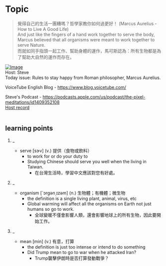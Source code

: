 # Topic

> 覺得自己的生活一團糟嗎？哲學家教你如何過更好！ (Marcus Aurelius - How to Live A Good Life) <br>
> And just like the fingers of a hand work together to serve the body, Marcus believed that all organisms were meant to work together to serve Nature. <br>
> 而就如同手指頭一起工作、幫助身體的運作，馬可斯認為：所有生物都是為了幫助大自然的運作而存在。 <br>

[![Image](https://cdn.voicetube.com/assets/thumbnails/Uma3d83TZJQ.jpg)](https://www.youtube.com/embed/Uma3d83TZJQ?rel=0&showinfo=0&cc_load_policy=0&controls=1&autoplay=1&iv_load_policy=3&playsinline=1&wmode=transparent&start=122&end=133&enablejsapi=1&origin=https://tw.voicetube.com&widgetid=1)<br>
Host: Steve
<br>Today issue: Rules to stay happy from Roman philosopher, Marcus Aurelius.



VoiceTube English Blog - https://www.blog.voicetube.com/



Steve's Podcast - https://podcasts.apple.com/us/podcast/the-pixel-meditations/id1409352108
<br>
[Host record](https://cdn.voicetube.com/tmp/everyday_records/stephen_vt_44701/3823.mp3)
<br><br>
## learning points
1. _
	* serve [sɝv] (v.) 提供（食物或飲料）
		- to work for or do your duty to
		- Studying Chinese should serve you well when the living in Taiwan.
			+ 在台灣生活時，學習中文應該對您有好處。

2. _
	* organism  [ˋɔrgən͵ɪzəm] (n.) 生物體；有機體；微生物
		- the definition is a single living plant, animal, virus, etc
		- Global warming will affect all the organisms on Earth not just humans so go to work.
			+ 全球變暖不僅會影響人類，還會影響地球上的所有生物，因此要開始工作。

3. _
	* mean [min] (v.) 有意，打算
		- the definition is just too intense or intend to do something
		- Did Trump mean to go to war when he attacked Iran?
			+ Trump襲擊伊朗時是否打算發動戰爭？
